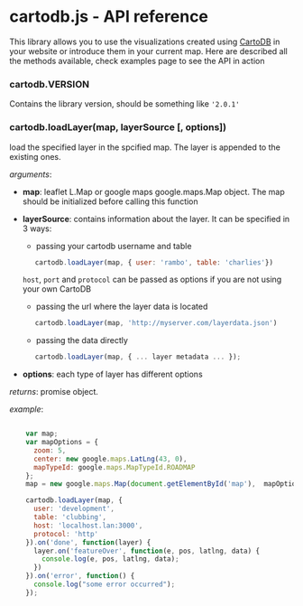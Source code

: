 
# cartodb.js - API reference

This library allows you to use the visualizations created using [CartoDB](http://cartodb.com/ "cartodb") in your website or introduce them in your current map. Here are described all the methods available, check examples page to see the API in action




### **cartodb.VERSION**

Contains the library version, should be something like ``'2.0.1'``




### **cartodb.loadLayer**(map, layerSource [, options])

load the specified layer in the spcified map. The layer is appended to the existing ones.

*arguments*:

  + **map**: leaflet L.Map or google maps google.maps.Map object. The map should be initialized before calling this function

  + **layerSource**: contains information about the layer. It can be specified in 3 ways:

    - passing your cartodb username and table

    ```javascript
       cartodb.loadLayer(map, { user: 'rambo', table: 'charlies'})
    ```

    ``host``, ``port`` and ``protocol`` can be passed as options if you are not using your own CartoDB

    - passing the url where the layer data is located

    ```javascript
       cartodb.loadLayer(map, 'http://myserver.com/layerdata.json')
    ```

    - passing the data directly

    ```javascript
       cartodb.loadLayer(map, { ... layer metadata ... });
    ```

  + **options**: each type of layer has different options

*returns*: promise object.

*example*:

```javascript

    var map;
    var mapOptions = {
      zoom: 5,
      center: new google.maps.LatLng(43, 0),
      mapTypeId: google.maps.MapTypeId.ROADMAP
    };
    map = new google.maps.Map(document.getElementById('map'),  mapOptions);

    cartodb.loadLayer(map, {
      user: 'development',
      table: 'clubbing',
      host: 'localhost.lan:3000',
      protocol: 'http'
    }).on('done', function(layer) {
      layer.on('featureOver', function(e, pos, latlng, data) {
        console.log(e, pos, latlng, data);
      })
    }).on('error', function() {
      console.log("some error occurred");
    });

```




